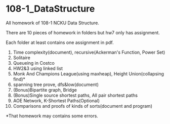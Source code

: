 # 108-1_DataStructure
All homework of 108-1 NCKU Data Structure.

There are 10 pieces of homework in folders but hw7 only has assignment.

Each folder at least contains one assignment in pdf.

1. Time complexity(document), recursive(Ackerman's Function, Power Set)
2. Solitaire
3. Queueing in Costco
4. HW2&3 using linked list
5. Monk And Champions League(using maxheap), Height Union(collapsing find)*
6. spanning tree prove, dfs&low(document)
7. (Bonus)Bipartite graph, Bridge
8. (Bonus)Single source shortest paths, All pair shortest paths
9. AOE Network, K-Shortest Paths(Optional)
10. Comparisons and proofs of kinds of sorts(document and program)

\*That homework may contains some errors.
